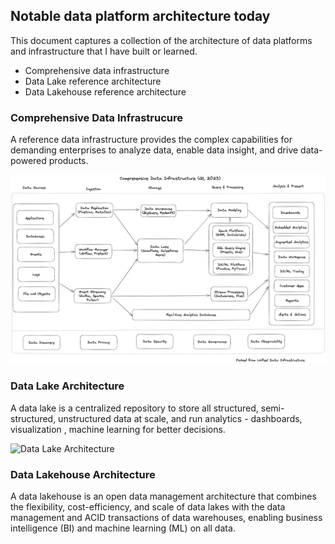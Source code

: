## Notable data platform architecture today

This document captures a collection of the architecture of data platforms and infrastructure that I have built or learned. 
* Comprehensive data infrastructure 
* Data Lake reference architecture
* Data Lakehouse reference architecture

### Comprehensive Data Infrastrucure
A reference data infrastructure provides the complex capabilities for demanding enterprises to analyze data, enable data insight, and drive data-powered products. 


![Comprehensive Data Infrastructure](/img/ComprehensiveDataInfrastructureQ12023.png)

### Data Lake Architecture 
A data lake is a centralized repository to store all structured, semi-structured, unstructured data at scale, and run analytics - dashboards, visualization , machine learning for better decisions. 

![Data Lake Architecture](/img/DataLakeArchitectureQ12023.jpg)

### Data Lakehouse Architecture 
A data lakehouse is an open data management architecture that combines the flexibility, cost-efficiency, and scale of data lakes with the data management and ACID transactions of data warehouses, enabling business intelligence (BI) and machine learning (ML) on all data.
